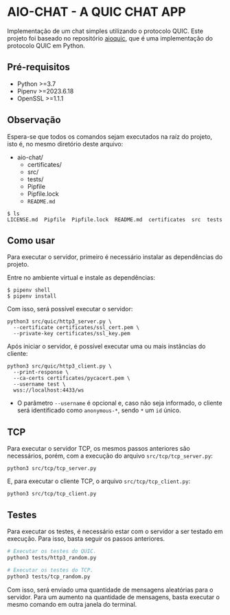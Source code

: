 # AIO-CHAT - A QUIC CHAT APP

Implementação de um chat simples utilizando o protocolo QUIC. Este projeto foi baseado no repositório [aioquic](https://github.com/aiortc/aioquic), que é uma implementação do protocolo QUIC em Python.

## Pré-requisitos

- Python >=3.7
- Pipenv >=2023.6.18
- OpenSSL >=1.1.1

## Observação

Espera-se que todos os comandos sejam executados na raíz do projeto, isto é, no mesmo diretório deste arquivo:

- aio-chat/
  - certificates/
  - src/
  - tests/
  - Pipfile
  - Pipfile.lock
  - `README.md`

```
$ ls
LICENSE.md  Pipfile  Pipfile.lock  README.md  certificates  src  tests
```

## Como usar

Para executar o servidor, primeiro é necessário instalar as dependências do projeto.

Entre no ambiente virtual e instale as dependências:

```
$ pipenv shell
$ pipenv install
```

Com isso, será possível executar o servidor:

```
python3 src/quic/http3_server.py \
  --certificate certificates/ssl_cert.pem \
  --private-key certificates/ssl_key.pem
```

Após iniciar o servidor, é possível executar uma ou mais instâncias do cliente:

```
python3 src/quic/http3_client.py \
  --print-response \
  --ca-certs certificates/pycacert.pem \
  --username test \
  wss://localhost:4433/ws
```

- O parâmetro `--username` é opcional e, caso não seja informado, o cliente será identificado como `anonymous-*`, sendo `*` um `id` único.

## TCP

Para executar o servidor TCP, os mesmos passos anteriores são necessários, porém, com a execução do arquivo `src/tcp/tcp_server.py`:

```
python3 src/tcp/tcp_server.py
```

E, para executar o cliente TCP, o arquivo `src/tcp/tcp_client.py`:

```
python3 src/tcp/tcp_client.py
```

## Testes

Para executar os testes, é necessário estar com o servidor a ser testado em execução. Para isso, basta seguir os passos anteriores.

```bash
# Executar os testes do QUIC.
python3 tests/http3_random.py
```

```bash
# Executar os testes do TCP.
python3 tests/tcp_random.py
```

Com isso, será enviado uma quantidade de mensagens aleatórias para o servidor. Para um aumento na quantidade de mensagens, basta executar o mesmo comando em outra janela do terminal.
